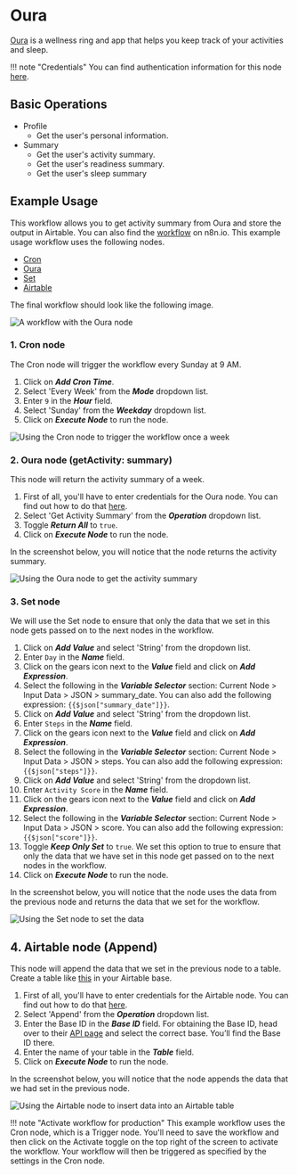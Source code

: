 # Oura

[Oura](https://www.ouraring.com/) is a wellness ring and app that helps you keep track of your activities and sleep.

!!! note "Credentials"
    You can find authentication information for this node [here](/integrations/credentials/oura/).


## Basic Operations

* Profile
    * Get the user's personal information.
* Summary
    * Get the user's activity summary.
    * Get the user's readiness summary.
    * Get the user's sleep summary

## Example Usage

This workflow allows you to get activity summary from Oura and store the output in Airtable. You can also find the [workflow](https://n8n.io/workflows/882) on n8n.io. This example usage workflow uses the following nodes.
- [Cron](/integrations/core-nodes/n8n-nodes-base.cron/)
- [Oura]()
- [Set](/integrations/core-nodes/n8n-nodes-base.set/)
- [Airtable](/integrations/nodes/n8n-nodes-base.airtable/)

The final workflow should look like the following image.

![A workflow with the Oura node](/_images/integrations/nodes/oura/workflow.png)

### 1. Cron node

The Cron node will trigger the workflow every Sunday at 9 AM.

1. Click on ***Add Cron Time***.
2. Select 'Every Week' from the ***Mode*** dropdown list.
3. Enter `9` in the ***Hour*** field.
4. Select 'Sunday' from the ***Weekday*** dropdown list.
5. Click on ***Execute Node*** to run the node.

![Using the Cron node to trigger the workflow once a week](/_images/integrations/nodes/oura/cron_node.png)

### 2. Oura node (getActivity: summary)

This node will return the activity summary of a week.

1. First of all, you'll have to enter credentials for the Oura node. You can find out how to do that [here](/integrations/credentials/oura/).
2. Select 'Get Activity Summary' from the ***Operation*** dropdown list.
3. Toggle ***Return All*** to `true`.
4. Click on ***Execute Node*** to run the node.

In the screenshot below, you will notice that the node returns the activity summary.

![Using the Oura node to get the activity summary](/_images/integrations/nodes/oura/oura_node.png)

### 3. Set node

We will use the Set node to ensure that only the data that we set in this node gets passed on to the next nodes in the workflow.


1. Click on ***Add Value*** and select 'String' from the dropdown list.
2. Enter `Day` in the ***Name*** field.
3. Click on the gears icon next to the ***Value*** field and click on ***Add Expression***.
4. Select the following in the ***Variable Selector*** section: Current Node > Input Data > JSON > summary_date. You can also add the following expression: `{{$json["summary_date"]}}`.
5. Click on ***Add Value*** and select 'String' from the dropdown list.
6. Enter `Steps` in the ***Name*** field.
7. Click on the gears icon next to the ***Value*** field and click on ***Add Expression***.
8. Select the following in the ***Variable Selector*** section: Current Node > Input Data > JSON > steps. You can also add the following expression: `{{$json["steps"]}}`.
9. Click on ***Add Value*** and select 'String' from the dropdown list.
10. Enter `Activity Score` in the ***Name*** field.
11. Click on the gears icon next to the ***Value*** field and click on ***Add Expression***.
12. Select the following in the ***Variable Selector*** section: Current Node > Input Data > JSON > score. You can also add the following expression: `{{$json["score"]}}`.
13. Toggle ***Keep Only Set*** to `true`. We set this option to true to ensure that only the data that we have set in this node get passed on to the next nodes in the workflow.
14. Click on ***Execute Node*** to run the node.

In the screenshot below, you will notice that the node uses the data from the previous node and returns the data that we set for the workflow.

![Using the Set node to set the data](/_images/integrations/nodes/oura/set_node.png)

## 4. Airtable node (Append)

This node will append the data that we set in the previous node to a table. Create a table like [this](https://airtable.com/shrUqFItKPlSpgrht) in your Airtable base.

1. First of all, you'll have to enter credentials for the Airtable node. You can find out how to do that [here](/integrations/credentials/airtable/).
2. Select 'Append' from the ***Operation*** dropdown list.
3. Enter the Base ID in the ***Base ID*** field. For obtaining the Base ID, head over to their [API page](https://airtable.com/api) and select the correct base. You’ll find the Base ID there.
4. Enter the name of your table in the ***Table*** field.
5. Click on ***Execute Node*** to run the node.

In the screenshot below, you will notice that the node appends the data that we had set in the previous node.

![Using the Airtable node to insert data into an Airtable table](/_images/integrations/nodes/oura/airtable_node.png)

!!! note "Activate workflow for production"
    This example workflow uses the Cron node, which is a Trigger node. You'll need to save the workflow and then click on the Activate toggle on the top right of the screen to activate the workflow. Your workflow will then be triggered as specified by the settings in the Cron node.

